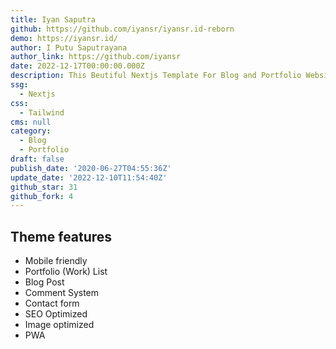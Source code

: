 ```yaml
---
title: Iyan Saputra
github: https://github.com/iyansr/iyansr.id-reborn
demo: https://iyansr.id/
author: I Putu Saputrayana
author_link: https://github.com/iyansr
date: 2022-12-17T00:00:00.000Z
description: This Beutiful Nextjs Template For Blog and Portfolio Website.
ssg:
  - Nextjs
css:
  - Tailwind
cms: null
category:
  - Blog
  - Portfolio
draft: false
publish_date: '2020-06-27T04:55:36Z'
update_date: '2022-12-10T11:54:40Z'
github_star: 31
github_fork: 4
---
```


## Theme features

- Mobile friendly
- Portfolio (Work) List
- Blog Post
- Comment System
- Contact form
- SEO Optimized
- Image optimized
- PWA

